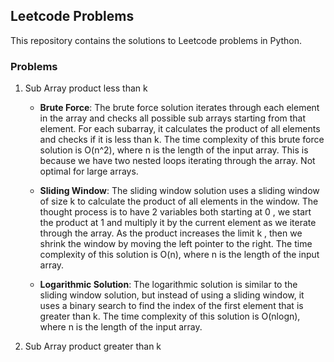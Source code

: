 ## Leetcode Problems

This repository contains the solutions to Leetcode problems in Python. 

### Problems

1. Sub Array product less than k

    * **Brute Force**: The brute force solution iterates through each element in the array and
checks all possible sub arrays starting from that element.
For each subarray, it calculates the product of all elements and checks if it is less than k. 
The time complexity of this brute force solution is O(n^2), where n is the length of the input array. 
This is because we have two nested loops iterating through the array. Not optimal for large arrays.

    * **Sliding Window**: The sliding window solution uses a sliding window of size k to calculate the product 
of all elements in the window. The thought process is to have 2 variables both starting at 0 ,
we start the product at 1 and multiply it by the current element as we iterate through the array.
As the product increases the limit k , then we shrink the window by moving the left pointer to the right.
The time complexity of this solution is O(n), where n is the length of the input array.
    * **Logarithmic Solution**: The logarithmic solution is similar to the sliding window solution, 
but instead of using a sliding window, it uses a binary search to find the index of the first element
that is greater than k. The time complexity of this solution is O(nlogn),
where n is the length of the input array.

2. Sub Array product greater than k


